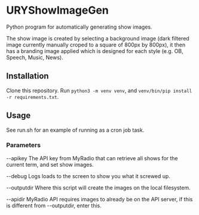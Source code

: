 # URYShowImageGen
Python program for automatically generating show images.

The show image is created by selecting a background image (dark filtered image currently manually croped to a square of 800px by 800px), it then has a branding image applied which is designed for each style (e.g. OB, Speech, Music, News).

## Installation
Clone this repository. Run `python3 -m venv venv`, and `venv/bin/pip install -r requirements.txt`.

## Usage
See run.sh for an example of running as a cron job task.

### Parameters
--apikey The API key from MyRadio that can retrieve all shows for the current term, and set show images.

--debug Logs loads to the screen to show you what it screwed up.

--outputdir Where this script will create the images on the local filesystem.

--apidir MyRadio API requires images to already be on the API server, if this is different from --outputdir, enter this.
